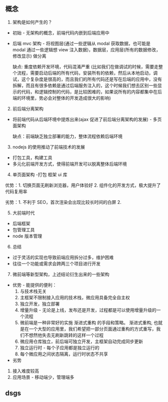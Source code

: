 ## 概念

1. 架构是如何产生的？

- 初始 - 无架构的概念，前端代码内嵌到后端应用中
- 后端 mvc 架构 - 将视图层(通过一些逻辑从 modal 获取数据，也可能是 modal 通过一些逻辑想 view 注入数据)，数据层，应用层(所有的数据修改，修改显示) 做分离

  缺点: 重度依赖开发环境，代码混淆严重 (比如我们在做调试的时候，需要走整个流程，需要启动后端的所有代码，安装所有的依赖，然后从本地启动，调试，这个复杂度是很高的，而且我们的所有代码还是写在后端的应用中，没有拆解，而且有很多依赖是通过后端服务注入的，这个时候我们想去区别一些显示的代码，和逻辑控制的代码，是比较困难的，如果说所有的内容都集中在后端的环境里，势必会对整体的开发造成很大的影响)

2. 前后端分离架构

- 将前端代码从后端环境中提炼出来(ajax 促进了前后端分离架构的发展) - 多页面架构

  缺点：前端缺乏独立部署的能力，整体流程依赖后端环境

3. nodejs 的使用推动了前端技术的发展

- 打包工具，构建工具
- 多元化前端开发方式，使得前端开发可以脱离整体后端环境

4. 单页面架构 -打包 框架 ui 库

优势：1. 切换页面无刷新浏览器，用户体验好 2. 组件化的开发方式，极大提升了代码复用率

劣势：1. 不利于 SEO，首次渲染会出现比较长时间的白屏 2.

5. 大前端时代

- 后端框架
- 包管理工具
- node 版本管理

6. 总结
 * 过于灵活的实现也导致前端应用拆分过多，维护困难
 * 往往一个功能或需求会跨两三个项目进行开发

7. 微前端等新型架构，上述结论衍生出来的一些架构

* 优势 - 能提供的便利： 
  1. 与技术栈无关 
  2. 主框架不限制接入应用的技术栈，微应用具备完全自主权
  3. 独立开发，独立部署
  4. 增量升级 - 无论是上线，发布还是开发，过程都是可以使用增量升级的一个流程
  5. 微前端是一种非常好的实施 渐进式重构 的手段和策略。 渐进式重构, 也就是在一个大型的应用里，我们希望把一部分页面通过重构的方式重写，我们不想然他失去无刷新跳转的这样一个过程
  6. 微应用仓库独立，前后端可独立开发，主框架自动完成同步更新
  7. 独立运行时 - 每个子应用都是独立运行的
  8. 每个微应用之间状态隔离，运行时状态不共享
* 劣势
1. 接入难度较高
2. 应用场景 - 移动端少，管理端多
## dsgs
